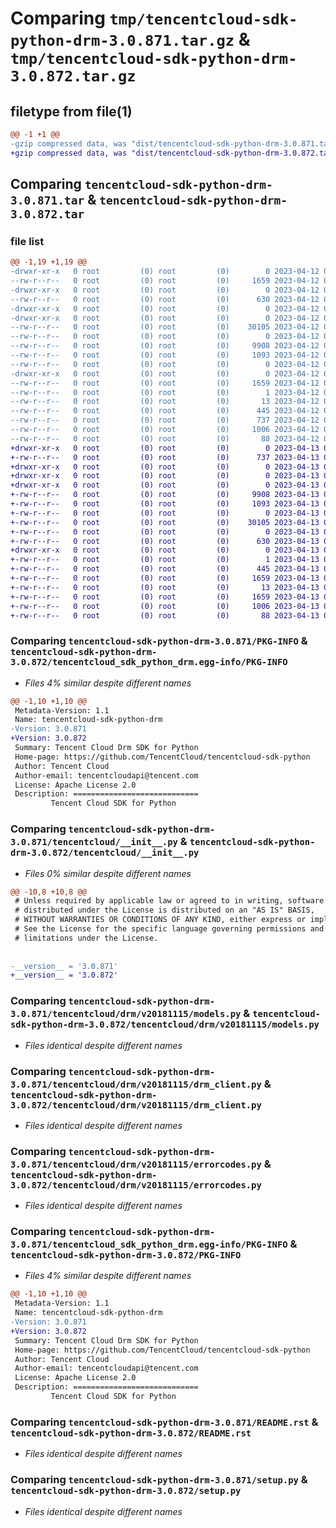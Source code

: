 # Comparing `tmp/tencentcloud-sdk-python-drm-3.0.871.tar.gz` & `tmp/tencentcloud-sdk-python-drm-3.0.872.tar.gz`

## filetype from file(1)

```diff
@@ -1 +1 @@
-gzip compressed data, was "dist/tencentcloud-sdk-python-drm-3.0.871.tar", last modified: Wed Apr 12 00:23:03 2023, max compression
+gzip compressed data, was "dist/tencentcloud-sdk-python-drm-3.0.872.tar", last modified: Thu Apr 13 00:39:53 2023, max compression
```

## Comparing `tencentcloud-sdk-python-drm-3.0.871.tar` & `tencentcloud-sdk-python-drm-3.0.872.tar`

### file list

```diff
@@ -1,19 +1,19 @@
-drwxr-xr-x   0 root         (0) root         (0)        0 2023-04-12 00:23:03.000000 tencentcloud-sdk-python-drm-3.0.871/
--rw-r--r--   0 root         (0) root         (0)     1659 2023-04-12 00:23:03.000000 tencentcloud-sdk-python-drm-3.0.871/PKG-INFO
-drwxr-xr-x   0 root         (0) root         (0)        0 2023-04-12 00:23:03.000000 tencentcloud-sdk-python-drm-3.0.871/tencentcloud/
--rw-r--r--   0 root         (0) root         (0)      630 2023-04-12 00:23:03.000000 tencentcloud-sdk-python-drm-3.0.871/tencentcloud/__init__.py
-drwxr-xr-x   0 root         (0) root         (0)        0 2023-04-12 00:23:03.000000 tencentcloud-sdk-python-drm-3.0.871/tencentcloud/drm/
-drwxr-xr-x   0 root         (0) root         (0)        0 2023-04-12 00:23:03.000000 tencentcloud-sdk-python-drm-3.0.871/tencentcloud/drm/v20181115/
--rw-r--r--   0 root         (0) root         (0)    30105 2023-04-12 00:23:03.000000 tencentcloud-sdk-python-drm-3.0.871/tencentcloud/drm/v20181115/models.py
--rw-r--r--   0 root         (0) root         (0)        0 2023-04-12 00:23:03.000000 tencentcloud-sdk-python-drm-3.0.871/tencentcloud/drm/v20181115/__init__.py
--rw-r--r--   0 root         (0) root         (0)     9908 2023-04-12 00:23:03.000000 tencentcloud-sdk-python-drm-3.0.871/tencentcloud/drm/v20181115/drm_client.py
--rw-r--r--   0 root         (0) root         (0)     1093 2023-04-12 00:23:03.000000 tencentcloud-sdk-python-drm-3.0.871/tencentcloud/drm/v20181115/errorcodes.py
--rw-r--r--   0 root         (0) root         (0)        0 2023-04-12 00:23:03.000000 tencentcloud-sdk-python-drm-3.0.871/tencentcloud/drm/__init__.py
-drwxr-xr-x   0 root         (0) root         (0)        0 2023-04-12 00:23:03.000000 tencentcloud-sdk-python-drm-3.0.871/tencentcloud_sdk_python_drm.egg-info/
--rw-r--r--   0 root         (0) root         (0)     1659 2023-04-12 00:23:03.000000 tencentcloud-sdk-python-drm-3.0.871/tencentcloud_sdk_python_drm.egg-info/PKG-INFO
--rw-r--r--   0 root         (0) root         (0)        1 2023-04-12 00:23:03.000000 tencentcloud-sdk-python-drm-3.0.871/tencentcloud_sdk_python_drm.egg-info/dependency_links.txt
--rw-r--r--   0 root         (0) root         (0)       13 2023-04-12 00:23:03.000000 tencentcloud-sdk-python-drm-3.0.871/tencentcloud_sdk_python_drm.egg-info/top_level.txt
--rw-r--r--   0 root         (0) root         (0)      445 2023-04-12 00:23:03.000000 tencentcloud-sdk-python-drm-3.0.871/tencentcloud_sdk_python_drm.egg-info/SOURCES.txt
--rw-r--r--   0 root         (0) root         (0)      737 2023-04-12 00:23:03.000000 tencentcloud-sdk-python-drm-3.0.871/README.rst
--rw-r--r--   0 root         (0) root         (0)     1006 2023-04-12 00:23:03.000000 tencentcloud-sdk-python-drm-3.0.871/setup.py
--rw-r--r--   0 root         (0) root         (0)       88 2023-04-12 00:23:03.000000 tencentcloud-sdk-python-drm-3.0.871/setup.cfg
+drwxr-xr-x   0 root         (0) root         (0)        0 2023-04-13 00:39:53.000000 tencentcloud-sdk-python-drm-3.0.872/
+-rw-r--r--   0 root         (0) root         (0)      737 2023-04-13 00:39:53.000000 tencentcloud-sdk-python-drm-3.0.872/README.rst
+drwxr-xr-x   0 root         (0) root         (0)        0 2023-04-13 00:39:53.000000 tencentcloud-sdk-python-drm-3.0.872/tencentcloud/
+drwxr-xr-x   0 root         (0) root         (0)        0 2023-04-13 00:39:53.000000 tencentcloud-sdk-python-drm-3.0.872/tencentcloud/drm/
+drwxr-xr-x   0 root         (0) root         (0)        0 2023-04-13 00:39:53.000000 tencentcloud-sdk-python-drm-3.0.872/tencentcloud/drm/v20181115/
+-rw-r--r--   0 root         (0) root         (0)     9908 2023-04-13 00:39:53.000000 tencentcloud-sdk-python-drm-3.0.872/tencentcloud/drm/v20181115/drm_client.py
+-rw-r--r--   0 root         (0) root         (0)     1093 2023-04-13 00:39:53.000000 tencentcloud-sdk-python-drm-3.0.872/tencentcloud/drm/v20181115/errorcodes.py
+-rw-r--r--   0 root         (0) root         (0)        0 2023-04-13 00:39:53.000000 tencentcloud-sdk-python-drm-3.0.872/tencentcloud/drm/v20181115/__init__.py
+-rw-r--r--   0 root         (0) root         (0)    30105 2023-04-13 00:39:53.000000 tencentcloud-sdk-python-drm-3.0.872/tencentcloud/drm/v20181115/models.py
+-rw-r--r--   0 root         (0) root         (0)        0 2023-04-13 00:39:53.000000 tencentcloud-sdk-python-drm-3.0.872/tencentcloud/drm/__init__.py
+-rw-r--r--   0 root         (0) root         (0)      630 2023-04-13 00:39:53.000000 tencentcloud-sdk-python-drm-3.0.872/tencentcloud/__init__.py
+drwxr-xr-x   0 root         (0) root         (0)        0 2023-04-13 00:39:53.000000 tencentcloud-sdk-python-drm-3.0.872/tencentcloud_sdk_python_drm.egg-info/
+-rw-r--r--   0 root         (0) root         (0)        1 2023-04-13 00:39:53.000000 tencentcloud-sdk-python-drm-3.0.872/tencentcloud_sdk_python_drm.egg-info/dependency_links.txt
+-rw-r--r--   0 root         (0) root         (0)      445 2023-04-13 00:39:53.000000 tencentcloud-sdk-python-drm-3.0.872/tencentcloud_sdk_python_drm.egg-info/SOURCES.txt
+-rw-r--r--   0 root         (0) root         (0)     1659 2023-04-13 00:39:53.000000 tencentcloud-sdk-python-drm-3.0.872/tencentcloud_sdk_python_drm.egg-info/PKG-INFO
+-rw-r--r--   0 root         (0) root         (0)       13 2023-04-13 00:39:53.000000 tencentcloud-sdk-python-drm-3.0.872/tencentcloud_sdk_python_drm.egg-info/top_level.txt
+-rw-r--r--   0 root         (0) root         (0)     1659 2023-04-13 00:39:53.000000 tencentcloud-sdk-python-drm-3.0.872/PKG-INFO
+-rw-r--r--   0 root         (0) root         (0)     1006 2023-04-13 00:39:53.000000 tencentcloud-sdk-python-drm-3.0.872/setup.py
+-rw-r--r--   0 root         (0) root         (0)       88 2023-04-13 00:39:53.000000 tencentcloud-sdk-python-drm-3.0.872/setup.cfg
```

### Comparing `tencentcloud-sdk-python-drm-3.0.871/PKG-INFO` & `tencentcloud-sdk-python-drm-3.0.872/tencentcloud_sdk_python_drm.egg-info/PKG-INFO`

 * *Files 4% similar despite different names*

```diff
@@ -1,10 +1,10 @@
 Metadata-Version: 1.1
 Name: tencentcloud-sdk-python-drm
-Version: 3.0.871
+Version: 3.0.872
 Summary: Tencent Cloud Drm SDK for Python
 Home-page: https://github.com/TencentCloud/tencentcloud-sdk-python
 Author: Tencent Cloud
 Author-email: tencentcloudapi@tencent.com
 License: Apache License 2.0
 Description: ============================
         Tencent Cloud SDK for Python
```

### Comparing `tencentcloud-sdk-python-drm-3.0.871/tencentcloud/__init__.py` & `tencentcloud-sdk-python-drm-3.0.872/tencentcloud/__init__.py`

 * *Files 0% similar despite different names*

```diff
@@ -10,8 +10,8 @@
 # Unless required by applicable law or agreed to in writing, software
 # distributed under the License is distributed on an "AS IS" BASIS,
 # WITHOUT WARRANTIES OR CONDITIONS OF ANY KIND, either express or implied.
 # See the License for the specific language governing permissions and
 # limitations under the License.
 
 
-__version__ = '3.0.871'
+__version__ = '3.0.872'
```

### Comparing `tencentcloud-sdk-python-drm-3.0.871/tencentcloud/drm/v20181115/models.py` & `tencentcloud-sdk-python-drm-3.0.872/tencentcloud/drm/v20181115/models.py`

 * *Files identical despite different names*

### Comparing `tencentcloud-sdk-python-drm-3.0.871/tencentcloud/drm/v20181115/drm_client.py` & `tencentcloud-sdk-python-drm-3.0.872/tencentcloud/drm/v20181115/drm_client.py`

 * *Files identical despite different names*

### Comparing `tencentcloud-sdk-python-drm-3.0.871/tencentcloud/drm/v20181115/errorcodes.py` & `tencentcloud-sdk-python-drm-3.0.872/tencentcloud/drm/v20181115/errorcodes.py`

 * *Files identical despite different names*

### Comparing `tencentcloud-sdk-python-drm-3.0.871/tencentcloud_sdk_python_drm.egg-info/PKG-INFO` & `tencentcloud-sdk-python-drm-3.0.872/PKG-INFO`

 * *Files 4% similar despite different names*

```diff
@@ -1,10 +1,10 @@
 Metadata-Version: 1.1
 Name: tencentcloud-sdk-python-drm
-Version: 3.0.871
+Version: 3.0.872
 Summary: Tencent Cloud Drm SDK for Python
 Home-page: https://github.com/TencentCloud/tencentcloud-sdk-python
 Author: Tencent Cloud
 Author-email: tencentcloudapi@tencent.com
 License: Apache License 2.0
 Description: ============================
         Tencent Cloud SDK for Python
```

### Comparing `tencentcloud-sdk-python-drm-3.0.871/README.rst` & `tencentcloud-sdk-python-drm-3.0.872/README.rst`

 * *Files identical despite different names*

### Comparing `tencentcloud-sdk-python-drm-3.0.871/setup.py` & `tencentcloud-sdk-python-drm-3.0.872/setup.py`

 * *Files identical despite different names*

